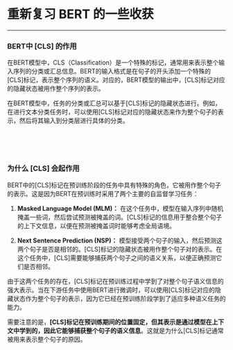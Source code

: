 # 重新复习 BERT 的一些收获

---

### BERT中 [CLS] 的作用
在BERT模型中，CLS（Classification）是一个特殊的标记，通常用来表示整个输入序列的分类或汇总信息。BERT的输入格式是在句子的开头添加一个特殊的[CLS]标记，表示整个序列的语义。对应的，BERT模型的输出中，[CLS]标记对应的隐藏状态被用作整个序列的表示。

在BERT模型中，任务的分类或汇总可以基于[CLS]标记的隐藏状态进行。例如，在进行文本分类任务时，可以使用[CLS]标记对应的隐藏状态来作为整个句子的表示，然后将其输入到分类层进行具体的分类。

<br>
<br>
<br>

### 为什么 [CLS] 会起作用

BERT中的[CLS]标记在预训练阶段的任务中具有特殊的角色，它被用作整个句子的表示。这是因为BERT在预训练时采用了两个主要的自监督学习任务：

1. **Masked Language Model (MLM)：** 在这个任务中，模型在输入序列中随机掩盖一些词，然后尝试预测被掩盖的词。[CLS]标记的信息用于整合整个句子的上下文信息，以便在预测被掩盖词时能够考虑全局语境。

2. **Next Sentence Prediction (NSP)：** 模型接受两个句子的输入，然后预测这两个句子是否是相邻的。[CLS]标记的隐藏状态被用作整个句子对的表示。在这个任务中，[CLS]需要能够捕获两个句子之间的语义关系，以便正确预测它们是否相邻。

由于这两个任务的存在，[CLS]标记在预训练过程中学到了对整个句子语义信息的强大表示。当在下游任务中使用BERT进行微调时，可以使用[CLS]标记对应的隐藏状态作为整个句子的表示，因为它已经在预训练阶段学到了适应多种语义任务的能力。

需要注意的是，**[CLS]标记在预训练期间的位置固定，但其表示是通过模型在上下文中学到的，因此它能够捕获整个句子的语义信息**。这就是为什么[CLS]标记通常被用来表示整个句子的原因。